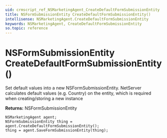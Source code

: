 ```yaml
---
uid: crmscript_ref_NSMarketingAgent_CreateDefaultFormSubmissionEntity
title: NSFormSubmissionEntity CreateDefaultFormSubmissionEntity()
intellisense: NSMarketingAgent.CreateDefaultFormSubmissionEntity
keywords: NSMarketingAgent, CreateDefaultFormSubmissionEntity
so.topic: reference
---
```


# NSFormSubmissionEntity CreateDefaultFormSubmissionEntity()

Set default values into a new NSFormSubmissionEntity.
NetServer calculates default values (e.g. Country) on the entity, which is required when creating/storing a new instance

**Returns:** NSFormSubmissionEntity

```crmscript
NSMarketingAgent agent;
NSFormSubmissionEntity thing = agent.CreateDefaultFormSubmissionEntity();
thing = agent.SaveFormSubmissionEntity(thing);
```

